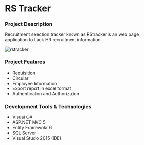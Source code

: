 # RS Tracker
### Project Description
Recruitment selection tracker known as RStracker is an web page application to track HR recruitment information.

![rstracker](https://user-images.githubusercontent.com/6042355/37240071-39a38470-2470-11e8-9f34-792174912b95.png)

### Project Features
* Requisition 
* Circular
* Employee Information
* Export report in excel format
* Authentication and Authorization

### Development Tools & Technologies
* Visual C#
* ASP.NET MVC 5
* Entity Framewokr 6
* SQL Server
* Visual Studio 2015 (IDE)
